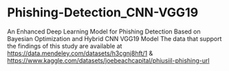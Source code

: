 # Phishing-Detection_CNN-VGG19
An Enhanced Deep Learning Model for Phishing Detection Based on Bayesian Optimization and Hybrid CNN VGG19 Model
The data that support the findings of this study are available at   https://data.mendeley.com/datasets/h3cgnj8hft/1  & https://www.kaggle.com/datasets/joebeachcapital/phiusiil-phishing-url 
